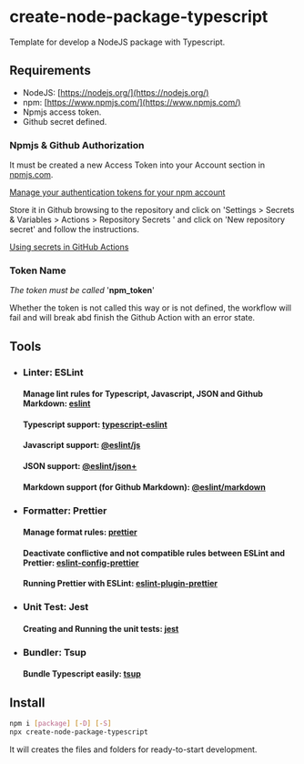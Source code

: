 # create-node-package-typescript
Template for develop a NodeJS package with Typescript.

## Requirements
* NodeJS: [https://nodejs.org/](https://nodejs.org/)
* npm: [https://www.npmjs.com/](https://www.npmjs.com/)
* Npmjs access token.
* Github secret defined.

### Npmjs & Github Authorization
It must be created a new Access Token into your Account section in [npmjs.com](https://www.npmjs.com/).

[Manage your authentication tokens for your npm account](https://docs.npmjs.com/cli/v7/commands/npm-token)

Store it in Github browsing to the repository and click on 'Settings > Secrets & Variables > Actions > Repository Secrets ' and click on 'New repository secret' and follow the instructions.

[Using secrets in GitHub Actions](https://docs.github.com/es/actions/how-tos/writing-workflows/choosing-what-your-workflow-does/using-secrets-in-github-actions)

### Token Name
*The token must be called* '**npm_token**'

Whether the token is not called this way or is not defined, the workflow will fail and will break abd finish the Github Action with an error state.

## Tools
- ### Linter: ESLint
  #### Manage lint rules for Typescript, Javascript, JSON and Github Markdown: [eslint](https://www.npmjs.com/package/eslint)
  #### Typescript support:  [typescript-eslint](https://www.npmjs.com/package/typescript-eslint)
  #### Javascript support: [@eslint/js](https://www.npmjs.com/package/@eslint/js)
  #### JSON support: [@eslint/json+](https://www.npmjs.com/package/@eslint/json)
  #### Markdown support (for Github Markdown): [@eslint/markdown](https://www.npmjs.com/package/@eslint/markdown)
- ### Formatter: Prettier
  #### Manage format rules: [prettier](https://prettier.io/)
  #### Deactivate conflictive and not compatible rules between ESLint and Prettier:   [eslint-config-prettier](https://www.npmjs.com/package/eslint-config-prettier)
  #### Running Prettier with ESLint: [eslint-plugin-prettier](https://www.npmjs.com/package/eslint-plugin-prettier)
- ### Unit Test: Jest
  #### Creating and Running the unit tests: [jest](https://jestjs.io/)
- ### Bundler: Tsup
  #### Bundle Typescript easily: [tsup](https://tsup.egoist.dev/)

## Install

```bash
npm i [package] [-D] [-S]
npx create-node-package-typescript
```

It will creates the files and folders for ready-to-start development.
